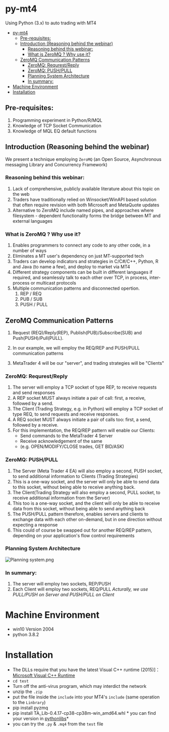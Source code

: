 # py-mt4
Using Python (3.x) to auto trading with MT4

- [py-mt4](#py-mt4)
  * [Pre-requisites:](#pre-requisites-)
  * [Introduction (Reasoning behind the webinar)](#introduction--reasoning-behind-the-webinar-)
    + [Reasoning behind this webinar:](#reasoning-behind-this-webinar-)
    + [What is ZeroMQ ? Why use it?](#what-is-zeromq---why-use-it-)
  * [ZeroMQ Communication Patterns](#zeromq-communication-patterns)
    + [ZeroMQ: Requrest/Reply](#zeromq--requrest-reply)
    + [ZeroMQ: PUSH/PULL](#zeromq--push-pull)
    + [Planning System Architecture](#planning-system-architecture)
    + [In summary:](#in-summary-)
- [Machine Environment](#machine-environment)
- [Installation](#installation)

## Pre-requisites:

1. Programming experiment in Python/R/MQL
2. Knowledge of TCP Socket Communication 
3. Knowledge of MQL EQ default functions 

## Introduction (Reasoning behind the webinar)

We present a technique employing `ZeroMQ` (an Open Source, Asynchronous messaging Library and Concurrency Framework)

### Reasoning behind this webinar:

1. Lack of comprehensive, publicly available literature about this topic on the web
2. Traders have traditionally relied on Winsocket/WinAPI based solution that often require revision with both Microsoft and MetaQuote updates
3. Alternative to ZeroMQ include named pipes, and approaches where filesystem - dependent functionality forms the bridge between MT and external languages 



### What is ZeroMQ ? Why use it? 

1. Enables programmers to connect any code to any other code, in a number of ways
2. Eliminates a MT user's dependency on just MT-supported tech 
3. Traders can develop indicators and strategies in C/C#/C++, Python, R and Java (to name a few), and deploy to market via MT4
4. Different strategy components can be built in different languages if required, and seamlessly talk to each other over TCP, in process, inter-process or multicast protocols
5. Multiple communication patterns and disconnected opertion.
   1. REP / REQ
   2. PUB / SUB
   3. PUSH / PULL

## ZeroMQ Communication Patterns

1. Request (REQ)/Reply(REP), Publish(PUB)/Subscribe(SUB) and Push(PUSH)/Pull(PULL).

2. In our example, we will employ the REQ/REP and PUSH/PULL communication patterns

3. MetaTrader 4 will be our "server", and trading strategies will be "Clients"

   

### ZeroMQ: Requrest/Reply

1. The server will employ a TCP socket of type REP, to receive requests and send responses
2. A REP socket MUST always initiate a pair of call: first, a receive, followed by a send.
3. The Client (Trading Strategy, e.g. in Python) will employ a TCP socket of type REQ, to send requests and receive responses.
4. A REQ socket MUST always initiate a pair of calls too: first, a send, followed by a receive.
5. For this implementation, the REQ/REP pattern will enable our Clients: 
   - Send commands to the MetaTrader 4 Server 
   - Receive acknowledgement of the same
   - (e.g. OPEN/MODIFY/CLOSE trades, GET BID/ASK)

### ZeroMQ: PUSH/PULL 

1. The Server (Meta Trader 4 EA) will also employ a second, PUSH socket, to send additional information to Clients (Trading Strategies)
2. This is a one-way socket, and the server will only be able to send data to this socket, without being able to receive anything back.
3. The Client(Trading Strategy will also employ a second, PULL socket, to receive additional information from the Server)
4. This too is a one-way socket, and the client will only be able to receive data from this socket, without being able to send anything back
5. The PUSH/PULL pattern therefore, enables servers and clients to exchange data with each other on-demand, but in one direction without expecting a response
6. This could of course be swapped out for another REQ/REP pattern, depending on your application's flow control requirements

### Planning System Architecture 

![Planning system.png](https://i.loli.net/2020/04/24/mGbf7FIgx6LkqUD.png)

### In summary:

1. The server will employ two sockets, REP/PUSH 
2. Each Client will employ two sockets, REQ/PULL
*Acturally, we use PULL/PUSH on Server and PUSH/PULL on Client*

# Machine Environment 
- win10 Version 2004
- python 3.8.2

# Installation 
- The DLLs require that you have the latest Visual C++ runtime (2015)]：[Microsoft Visual C++ Runtime](!https://support.microsoft.com/en-us/help/2977003/the-latest-supported-visual-c-downloads)
- `cd test`
- Turn off the anti-virus program, which may interdict the network
- unzip the `.zip`
- put the file inside the `include` into your MT4's `include` (same operation to the `Linbrary`)
- pip install pyzmq
- pip install TA_Lib-0.4.17-cp38-cp38m-win_amd64.whl   * you can find your version in [pythonlibs](https://www.lfd.uci.edu/~gohlke/pythonlibs/)*
- you can try the `.py` & `.mq4` from the `test` file
